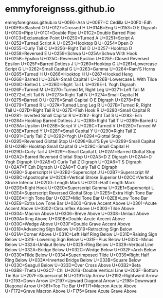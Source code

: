 # emmyforeignsss.github.io
emmyforeignsss.github.io
U+00E6=Ash
U+00E7=C Cedilla
U+00F0=Edh
U+00F8=Slashed O
U+0127=Crossed H
U+014B=Eng
U+0153=O E Digraph
U+01C0=Pipe
U+01C1=Double Pipe
U+01C2=Double Barred Pipe
U+01C3=Exclamation Point
U+0250=Turned A
U+0251=Script A
U+0252=Turned Script A
U+0253=Hooktop B
U+0254=Open O
U+0255=Curly Tail C
U+0256=Right Tail D
U+0257=Hooktop D
U+0258=Reversed E
U+0259=Schwa
U+025A=Schwa With Hook
U+025B=Epsilon
U+025C=Reversed Epsilon
U+025E=Closed Reversed Epsilon
U+025F=Barred Dotless J
U+0260=Hooktop G
U+0261=Lowercase Script G
U+0262=Small Capital G
U+0263=Gamma
U+0264=Ram'S Horns
U+0265=Turned H
U+0266=Hooktop H
U+0267=Hooked Heng
U+0268=Barred I
U+026A=Small Capital I
U+026B=Lowercase L With Tilde
U+026C=Belted L
U+026D=Right Tail L
U+026E=L Yogh Digraph
U+026F=Turned M
U+0270=Turned M, Right Leg
U+0271=Left Tail M
U+0272=Left Tail N
U+0273=Right Tail N
U+0274=Small Capital N
U+0275=Barred O
U+0276=Small Capital O E Digraph
U+0278=Phi
U+0279=Turned R
U+027A=Turned Long Leg R
U+027B=Turned R, Right Tail
U+027D=Right Tail R
U+027E=Fish Hook R
U+0280=Small Capital R
U+0281=Inverted Small Capital R
U+0282=Right Tail S
U+0283=Esh
U+0284=Hooktop Barred Dotless J
U+0288=Right Tail T
U+0289=Barred U
U+028A=Upsilon
U+028B=Script V
U+028C=Turned V
U+028D=Turned W
U+028E=Turned Y
U+028F=Small Capital Y
U+0290=Right Tail Z
U+0291=Curly Tail Z
U+0292=Yogh
U+0294=Glottal Stop
U+0295=Reversed Glottal Stop
U+0298=Bull'S Eye
U+0299=Small Capital B
U+029B=Hooktop Small Capital G
U+029C=Small Capital H
U+029D=Curly Tail J
U+029F=Small Capital L
U+02A1=Barred Glottal Stop
U+02A2=Barred Reversed Glottal Stop
U+02A3=D Z Digraph
U+02A4=D Yogh Digraph
U+02A5=D Curly Tail Z Digraph
U+02A6=T S Digraph
U+02A7=T Esh Digraph
U+02A8=T Curly Tail C Digraph
U+02B0=Superscript H
U+02B2=Superscript J
U+02B7=Superscript W
U+02BC=Apostrophe
U+02C8=Vertical Stroke Superior
U+02CC=Vertical Stroke Inferior
U+02D0=Length Mark
U+02D1=Half Length Mark
U+02DE=Right Hook
U+02E0=Superscript Gamma
U+02E1=Superscript L
U+02E4=Superscript Reversed Glottal Stop
U+02E5=Extra High Tone Bar
U+02E6=High Tone Bar
U+02E7=Mid Tone Bar
U+02E8=Low Tone Bar
U+02E9=Extra Low Tone Bar
U+0300=Grave Accent Above
U+0301=Acute Accent Above
U+0302=Circumflex Above
U+0303=Tilde Above
U+0304=Macron Above
U+0306=Breve Above
U+0308=Umlaut Above
U+030A=Ring Above
U+030B=Double Acute Accent Above
U+030C=Wedge Above
U+030F=Double Grave Accent Above
U+0318=Advancing Sign Below
U+0319=Retracting Sign Below
U+031A=Corner Above
U+031C=Left Half Ring Below
U+031D=Raising Sign Below
U+031E=Lowering Sign Below
U+031F=Plus Below
U+0320=Minus Below
U+0324=Umlaut Below
U+0325=Ring Below
U+0329=Vertical Line Below
U+032A=Bridge Below
U+032C=Wedge Below
U+032F=Arch Below
U+0330=Tilde Below
U+0334=Superimposed Tilde
U+0339=Right Half Ring Below
U+033A=Inverted Bridge Below
U+033B=Square Below
U+033C=Seagull Below
U+033D=Over Cross Above
U+03B2=Beta
U+03B8=Theta
U+03C7=Chi
U+2016=Double Vertical Line
U+203F=Bottom Tie Bar
U+207F=Superscript N
U+2191=Up Arrow
U+2192=Rightward Arrow
U+2193=Down Arrow
U+2197=Upward Diagonal Arrow
U+2198=Downward Diagonal Arrow
U+361=Top Tie Bar
U+F171=Macron Acute Above
U+F172=Grave Macron Above
U+F175=Grave Acute Grave Above

